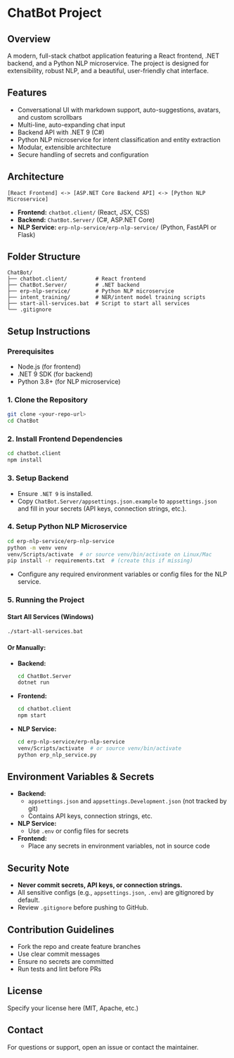 # ChatBot Project

## Overview
A modern, full-stack chatbot application featuring a React frontend, .NET backend, and a Python NLP microservice. The project is designed for extensibility, robust NLP, and a beautiful, user-friendly chat interface.

## Features
- Conversational UI with markdown support, auto-suggestions, avatars, and custom scrollbars
- Multi-line, auto-expanding chat input
- Backend API with .NET 9 (C#)
- Python NLP microservice for intent classification and entity extraction
- Modular, extensible architecture
- Secure handling of secrets and configuration

## Architecture
```
[React Frontend] <-> [ASP.NET Core Backend API] <-> [Python NLP Microservice]
```
- **Frontend:** `chatbot.client/` (React, JSX, CSS)
- **Backend:** `ChatBot.Server/` (C#, ASP.NET Core)
- **NLP Service:** `erp-nlp-service/erp-nlp-service/` (Python, FastAPI or Flask)

## Folder Structure
```
ChatBot/
├── chatbot.client/         # React frontend
├── ChatBot.Server/         # .NET backend
├── erp-nlp-service/        # Python NLP microservice
├── intent_training/        # NER/intent model training scripts
├── start-all-services.bat  # Script to start all services
└── .gitignore
```

## Setup Instructions

### Prerequisites
- Node.js (for frontend)
- .NET 9 SDK (for backend)
- Python 3.8+ (for NLP microservice)

### 1. Clone the Repository
```sh
git clone <your-repo-url>
cd ChatBot
```

### 2. Install Frontend Dependencies
```sh
cd chatbot.client
npm install
```

### 3. Setup Backend
- Ensure `.NET 9` is installed.
- Copy `ChatBot.Server/appsettings.json.example` to `appsettings.json` and fill in your secrets (API keys, connection strings, etc.).

### 4. Setup Python NLP Microservice
```sh
cd erp-nlp-service/erp-nlp-service
python -m venv venv
venv/Scripts/activate  # or source venv/bin/activate on Linux/Mac
pip install -r requirements.txt  # (create this if missing)
```
- Configure any required environment variables or config files for the NLP service.

### 5. Running the Project

#### Start All Services (Windows)
```sh
./start-all-services.bat
```
#### Or Manually:
- **Backend:**
  ```sh
  cd ChatBot.Server
  dotnet run
  ```
- **Frontend:**
  ```sh
  cd chatbot.client
  npm start
  ```
- **NLP Service:**
  ```sh
  cd erp-nlp-service/erp-nlp-service
  venv/Scripts/activate  # or source venv/bin/activate
  python erp_nlp_service.py
  ```

## Environment Variables & Secrets
- **Backend:**
  - `appsettings.json` and `appsettings.Development.json` (not tracked by git)
  - Contains API keys, connection strings, etc.
- **NLP Service:**
  - Use `.env` or config files for secrets
- **Frontend:**
  - Place any secrets in environment variables, not in source code

## Security Note
- **Never commit secrets, API keys, or connection strings.**
- All sensitive configs (e.g., `appsettings.json`, `.env`) are gitignored by default.
- Review `.gitignore` before pushing to GitHub.

## Contribution Guidelines
- Fork the repo and create feature branches
- Use clear commit messages
- Ensure no secrets are committed
- Run tests and lint before PRs

## License
Specify your license here (MIT, Apache, etc.)

## Contact
For questions or support, open an issue or contact the maintainer. 